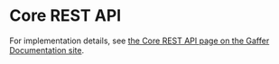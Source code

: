 # Core REST API

For implementation details, see [the Core REST API page on the Gaffer Documentation site](https://gchq.github.io/gaffer-doc/latest/development-guide/project-structure/components/core-rest).
